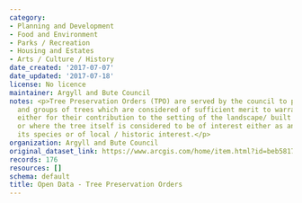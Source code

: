 ```yaml
---
category:
- Planning and Development
- Food and Environment
- Parks / Recreation
- Housing and Estates
- Arts / Culture / History
date_created: '2017-07-07'
date_updated: '2017-07-18'
license: No licence
maintainer: Argyll and Bute Council
notes: <p>Tree Preservation Orders (TPO) are served by the council to protect individual
  and groups of trees which are considered of sufficient merit to warrant formal protection
  either for their contribution to the setting of the landscape/ built environment
  or where the tree itself is considered to be of interest either as an example of
  its species or of local / historic interest.</p>
organization: Argyll and Bute Council
original_dataset_link: https://www.arcgis.com/home/item.html?id=beb58178a74f45eb9eca942cf2584c48
records: 176
resources: []
schema: default
title: Open Data - Tree Preservation Orders
---
```

